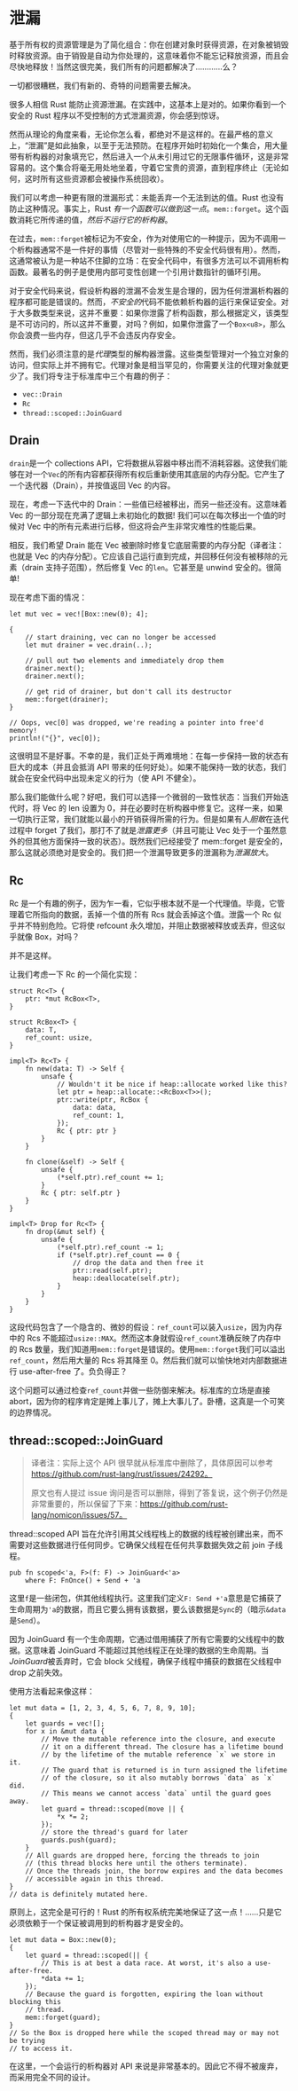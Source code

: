 # 泄漏

基于所有权的资源管理是为了简化组合：你在创建对象时获得资源，在对象被销毁时释放资源。由于销毁是自动为你处理的，这意味着你不能忘记释放资源，而且会尽快地释放！当然这很完美，我们所有的问题都解决了…………么？

一切都很糟糕，我们有新的、奇特的问题需要去解决。

很多人相信 Rust 能防止资源泄漏。在实践中，这基本上是对的。如果你看到一个安全的 Rust 程序以不受控制的方式泄漏资源，你会感到惊讶。

然而从理论的角度来看，无论你怎么看，都绝对不是这样的。在最严格的意义上，“泄漏”是如此抽象，以至于无法预防。在程序开始时初始化一个集合，用大量带有析构器的对象填充它，然后进入一个从未引用过它的无限事件循环，这是非常容易的。这个集合将毫无用处地坐着，守着它宝贵的资源，直到程序终止（无论如何，这时所有这些资源都会被操作系统回收）。

我们可以考虑一种更有限的泄漏形式：未能丢弃一个无法到达的值。Rust 也没有防止这种情况。事实上，Rust *有一个函数可以做到这一点*。`mem::forget`。这个函数消耗它所传递的值，*然后不运行它的析构器*。

在过去，`mem::forget`被标记为不安全，作为对使用它的一种提示，因为不调用一个析构器通常不是一件好的事情（尽管对一些特殊的不安全代码很有用）。然而，这通常被认为是一种站不住脚的立场：在安全代码中，有很多方法可以不调用析构函数。最著名的例子是使用内部可变性创建一个引用计数指针的循环引用。

对于安全代码来说，假设析构器的泄漏不会发生是合理的，因为任何泄漏析构器的程序都可能是错误的。然而，*不安全的*代码不能依赖析构器的运行来保证安全。对于大多数类型来说，这并不重要：如果你泄露了析构函数，那么根据定义，该类型是不可访问的，所以这并不重要，对吗？例如，如果你泄露了一个`Box<u8>`，那么你会浪费一些内存，但这几乎不会违反内存安全。

然而，我们必须注意的是*代理*类型的解构器泄露。这些类型管理对一个独立对象的访问，但实际上并不拥有它。代理对象是相当罕见的，你需要关注的代理对象就更少了。我们将专注于标准库中三个有趣的例子：

* `vec::Drain`
* `Rc`
* `thread::scoped::JoinGuard`

## Drain

`drain`是一个 collections API，它将数据从容器中移出而不消耗容器。这使我们能够在对一个`Vec`的所有内容都获得所有权后重新使用其底层的内存分配。它产生了一个迭代器（Drain），并按值返回 Vec 的内容。

现在，考虑一下迭代中的 Drain：一些值已经被移出，而另一些还没有。这意味着 Vec 的一部分现在充满了逻辑上未初始化的数据! 我们可以在每次移出一个值的时候对 Vec 中的所有元素进行后移，但这将会产生非常灾难性的性能后果。

相反，我们希望 Drain 能在 Vec 被删除时修复它底层需要的内存分配（译者注：也就是 Vec 的内存分配）。它应该自己运行直到完成，并回移任何没有被移除的元素（drain 支持子范围），然后修复 Vec 的`len`。它甚至是 unwind 安全的。很简单!

现在考虑下面的情况：

<!-- ignore: simplified code -->
```rust,ignore
let mut vec = vec![Box::new(0); 4];

{
    // start draining, vec can no longer be accessed
    let mut drainer = vec.drain(..);

    // pull out two elements and immediately drop them
    drainer.next();
    drainer.next();

    // get rid of drainer, but don't call its destructor
    mem::forget(drainer);
}

// Oops, vec[0] was dropped, we're reading a pointer into free'd memory!
println!("{}", vec[0]);
```

这很明显不是好事。不幸的是，我们正处于两难境地：在每一步保持一致的状态有巨大的成本（并且会抵消 API 带来的任何好处）。如果不能保持一致的状态，我们就会在安全代码中出现未定义的行为（使 API 不健全）。

那么我们能做什么呢？好吧，我们可以选择一个微弱的一致性状态：当我们开始迭代时，将 Vec 的 len 设置为 0，并在必要时在析构器中修复它。这样一来，如果一切执行正常，我们就能以最小的开销获得所需的行为。但是如果有人*胆敢*在迭代过程中 forget 了我们，那打不了就是*泄露更多*（并且可能让 Vec 处于一个虽然意外的但其他方面保持一致的状态）。既然我们已经接受了 mem::forget 是安全的，那么这就必须绝对是安全的。我们把一个泄漏导致更多的泄漏称为*泄漏放大*。

## Rc

Rc 是一个有趣的例子，因为乍一看，它似乎根本就不是一个代理值。毕竟，它管理着它所指向的数据，丢掉一个值的所有 Rcs 就会丢掉这个值。泄露一个 Rc 似乎并不特别危险。它将使 refcount 永久增加，并阻止数据被释放或丢弃，但这似乎就像 Box，对吗？

并不是这样。

让我们考虑一下 Rc 的一个简化实现：

<!-- ignore: simplified code -->
```rust,ignore
struct Rc<T> {
    ptr: *mut RcBox<T>,
}

struct RcBox<T> {
    data: T,
    ref_count: usize,
}

impl<T> Rc<T> {
    fn new(data: T) -> Self {
        unsafe {
            // Wouldn't it be nice if heap::allocate worked like this?
            let ptr = heap::allocate::<RcBox<T>>();
            ptr::write(ptr, RcBox {
                data: data,
                ref_count: 1,
            });
            Rc { ptr: ptr }
        }
    }

    fn clone(&self) -> Self {
        unsafe {
            (*self.ptr).ref_count += 1;
        }
        Rc { ptr: self.ptr }
    }
}

impl<T> Drop for Rc<T> {
    fn drop(&mut self) {
        unsafe {
            (*self.ptr).ref_count -= 1;
            if (*self.ptr).ref_count == 0 {
                // drop the data and then free it
                ptr::read(self.ptr);
                heap::deallocate(self.ptr);
            }
        }
    }
}
```

这段代码包含了一个隐含的、微妙的假设：`ref_count`可以装入`usize`，因为内存中的 Rcs 不能超过`usize::MAX`。然而这本身就假设`ref_count`准确反映了内存中的 Rcs 数量，我们知道用`mem::forget`是错误的。使用`mem::forget`我们可以溢出`ref_count`，然后用大量的 Rcs 将其降至 0。然后我们就可以愉快地对内部数据进行 use-after-free 了。负负得正？

这个问题可以通过检查`ref_count`并做一些防御来解决。标准库的立场是直接 abort，因为你的程序肯定是摊上事儿了，摊上大事儿了。卧槽，这真是一个可笑的边界情况。

## thread::scoped::JoinGuard

> 译者注：实际上这个 API 很早就从标准库中删除了，具体原因可以参考 https://github.com/rust-lang/rust/issues/24292。
>
> 原文也有人提过 issue 询问是否可以删除，得到了答复说，这个例子仍然是非常重要的，所以保留了下来：https://github.com/rust-lang/nomicon/issues/57。

thread::scoped API 旨在允许引用其父线程栈上的数据的线程被创建出来，而不需要对这些数据进行任何同步。它确保父线程在任何共享数据失效之前 join 子线程。

<!-- ignore: simplified code -->
```rust,ignore
pub fn scoped<'a, F>(f: F) -> JoinGuard<'a>
    where F: FnOnce() + Send + 'a
```

这里`f`是一些闭包，供其他线程执行。这里我们定义`F: Send +'a`意思是它捕获了生命周期为`'a`的数据，而且它要么拥有该数据，要么该数据是`Sync`的（暗示`&data`是`Send`）。

因为 JoinGuard 有一个生命周期，它通过借用捕获了所有它需要的父线程中的数据。这意味着 JoinGuard 不能超过其他线程正在处理的数据的生命周期。当*JoinGuard*被丢弃时，它会 block 父线程，确保子线程中捕获的数据在父线程中 drop 之前失效。

使用方法看起来像这样：

<!-- ignore: simplified code -->
```rust,ignore
let mut data = [1, 2, 3, 4, 5, 6, 7, 8, 9, 10];
{
    let guards = vec![];
    for x in &mut data {
        // Move the mutable reference into the closure, and execute
        // it on a different thread. The closure has a lifetime bound
        // by the lifetime of the mutable reference `x` we store in it.
        // The guard that is returned is in turn assigned the lifetime
        // of the closure, so it also mutably borrows `data` as `x` did.
        // This means we cannot access `data` until the guard goes away.
        let guard = thread::scoped(move || {
            *x *= 2;
        });
        // store the thread's guard for later
        guards.push(guard);
    }
    // All guards are dropped here, forcing the threads to join
    // (this thread blocks here until the others terminate).
    // Once the threads join, the borrow expires and the data becomes
    // accessible again in this thread.
}
// data is definitely mutated here.
```

原则上，这完全是可行的！Rust 的所有权系统完美地保证了这一点！……只是它必须依赖于一个保证被调用到的析构器才是安全的。

<!-- ignore: simplified code -->
```rust,ignore
let mut data = Box::new(0);
{
    let guard = thread::scoped(|| {
        // This is at best a data race. At worst, it's also a use-after-free.
        *data += 1;
    });
    // Because the guard is forgotten, expiring the loan without blocking this
    // thread.
    mem::forget(guard);
}
// So the Box is dropped here while the scoped thread may or may not be trying
// to access it.
```

在这里，一个会运行的析构器对 API 来说是非常基本的。因此它不得不被废弃，而采用完全不同的设计。
